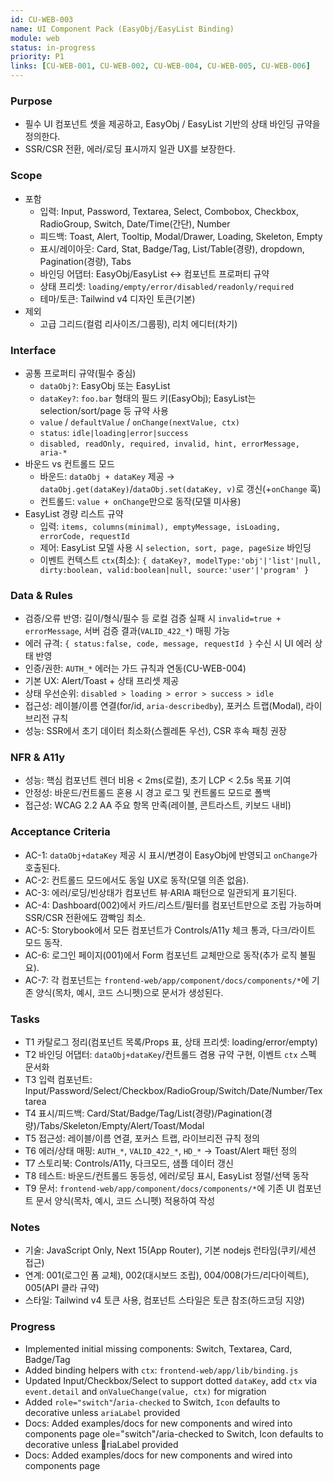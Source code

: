 ```yaml
---
id: CU-WEB-003
name: UI Component Pack (EasyObj/EasyList Binding)
module: web
status: in-progress
priority: P1
links: [CU-WEB-001, CU-WEB-002, CU-WEB-004, CU-WEB-005, CU-WEB-006]
---
```


### Purpose
- 필수 UI 컴포넌트 셋을 제공하고, EasyObj / EasyList 기반의 상태 바인딩 규약을 정의한다.
- SSR/CSR 전환, 에러/로딩 표시까지 일관 UX를 보장한다.

### Scope
- 포함
  - 입력: Input, Password, Textarea, Select, Combobox, Checkbox, RadioGroup, Switch, Date/Time(간단), Number
  - 피드백: Toast, Alert, Tooltip, Modal/Drawer, Loading, Skeleton, Empty
  - 표시/레이아웃: Card, Stat, Badge/Tag, List/Table(경량), dropdown, Pagination(경량), Tabs
  - 바인딩 어댑터: EasyObj/EasyList ↔ 컴포넌트 프로퍼티 규약
  - 상태 프리셋: `loading/empty/error/disabled/readonly/required`
  - 테마/토큰: Tailwind v4 디자인 토큰(기본)
- 제외
  - 고급 그리드(컬럼 리사이즈/그룹핑), 리치 에디터(차기)

### Interface
- 공통 프로퍼티 규약(필수 중심)
  - `dataObj?`: EasyObj 또는 EasyList
  - `dataKey?`: `foo.bar` 형태의 필드 키(EasyObj); EasyList는 selection/sort/page 등 규약 사용
  - `value` / `defaultValue` / `onChange(nextValue, ctx)`
  - `status`: `idle|loading|error|success`
  - `disabled, readOnly, required, invalid, hint, errorMessage, aria-*`
- 바운드 vs 컨트롤드 모드
  - 바운드: `dataObj + dataKey` 제공 → `dataObj.get(dataKey)`/`dataObj.set(dataKey, v)`로 갱신(+`onChange` 훅)
  - 컨트롤드: `value + onChange`만으로 동작(모델 미사용)
- EasyList 경량 리스트 규약
  - 입력: `items, columns(minimal), emptyMessage, isLoading, errorCode, requestId`
  - 제어: EasyList 모델 사용 시 `selection, sort, page, pageSize` 바인딩
  - 이벤트 컨텍스트 `ctx`(최소): `{ dataKey?, modelType:'obj'|'list'|null, dirty:boolean, valid:boolean|null, source:'user'|'program' }`

### Data & Rules
- 검증/오류 반영: 길이/형식/필수 등 로컬 검증 실패 시 `invalid=true + errorMessage`, 서버 검증 결과(`VALID_422_*`) 매핑 가능
- 에러 규격: `{ status:false, code, message, requestId }` 수신 시 UI 에러 상태 반영
- 인증/권한: `AUTH_*` 에러는 가드 규칙과 연동(CU-WEB-004)
- 기본 UX: Alert/Toast + 상태 프리셋 제공
- 상태 우선순위: `disabled > loading > error > success > idle`
- 접근성: 레이블/이름 연결(for/id, `aria-describedby`), 포커스 트랩(Modal), 라이브리전 규칙
- 성능: SSR에서 초기 데이터 최소화(스켈레톤 우선), CSR 후속 패칭 권장

### NFR & A11y
- 성능: 핵심 컴포넌트 렌더 비용 < 2ms(로컬), 초기 LCP < 2.5s 목표 기여
- 안정성: 바운드/컨트롤드 혼용 시 경고 로그 및 컨트롤드 모드로 폴백
- 접근성: WCAG 2.2 AA 주요 항목 만족(레이블, 콘트라스트, 키보드 내비)

### Acceptance Criteria
- AC-1: `dataObj+dataKey` 제공 시 표시/변경이 EasyObj에 반영되고 `onChange`가 호출된다.
- AC-2: 컨트롤드 모드에서도 동일 UX로 동작(모델 의존 없음).
- AC-3: 에러/로딩/빈상태가 컴포넌트 뷰·ARIA 패턴으로 일관되게 표기된다.
- AC-4: Dashboard(002)에서 카드/리스트/필터를 컴포넌트만으로 조립 가능하며 SSR/CSR 전환에도 깜빡임 최소.
- AC-5: Storybook에서 모든 컴포넌트가 Controls/A11y 체크 통과, 다크/라이트 모드 동작.
- AC-6: 로그인 페이지(001)에서 Form 컴포넌트 교체만으로 동작(추가 로직 불필요).
- AC-7: 각 컴포넌트는 `frontend-web/app/component/docs/components/*`에 기존 양식(목차, 예시, 코드 스니펫)으로 문서가 생성된다.

### Tasks
- T1 카탈로그 정리(컴포넌트 목록/Props 표, 상태 프리셋: loading/error/empty)
- T2 바인딩 어댑터: `dataObj+dataKey`/컨트롤드 겸용 규약 구현, 이벤트 `ctx` 스펙 문서화
- T3 입력 컴포넌트: Input/Password/Select/Checkbox/RadioGroup/Switch/Date/Number/Textarea
- T4 표시/피드백: Card/Stat/Badge/Tag/List(경량)/Pagination(경량)/Tabs/Skeleton/Empty/Alert/Toast/Modal
- T5 접근성: 레이블/이름 연결, 포커스 트랩, 라이브리전 규칙 정의
- T6 에러/상태 매핑: `AUTH_*`, `VALID_422_*`, `HD_*` → Toast/Alert 패턴 정의
- T7 스토리북: Controls/A11y, 다크모드, 샘플 데이터 갱신
- T8 테스트: 바운드/컨트롤드 동등성, 에러/로딩 표시, EasyList 정렬/선택 동작
- T9 문서: `frontend-web/app/component/docs/components/*`에 기존 UI 컴포넌트 문서 양식(목차, 예시, 코드 스니펫) 적용하여 작성

### Notes
- 기술: JavaScript Only, Next 15(App Router), 기본 nodejs 런타임(쿠키/세션 접근)
- 연계: 001(로그인 폼 교체), 002(대시보드 조립), 004/008(가드/리다이렉트), 005(API 클라 규약)
- 스타일: Tailwind v4 토큰 사용, 컴포넌트 스타일은 토큰 참조(하드코딩 지양)

### Progress
- Implemented initial missing components: Switch, Textarea, Card, Badge/Tag
- Added binding helpers with `ctx`: `frontend-web/app/lib/binding.js`
- Updated Input/Checkbox/Select to support dotted `dataKey`, add `ctx` via `event.detail` and `onValueChange(value, ctx)` for migration
- Added `role="switch"`/`aria-checked` to Switch, `Icon` defaults to decorative unless `ariaLabel` provided
- Docs: Added examples/docs for new components and wired into components page
ole="switch"/aria-checked to Switch, Icon defaults to decorative unless riaLabel provided
- Docs: Added examples/docs for new components and wired into components page
